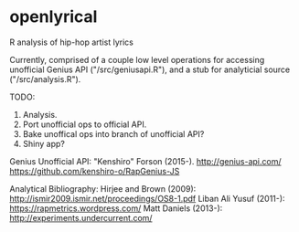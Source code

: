 # openlyrical
R analysis of hip-hop artist lyrics

Currently, comprised of a couple low level operations for accessing unofficial Genius API ("/src/geniusapi.R"), and a stub for analyticial source ("/src/analysis.R").

TODO:
1. Analysis.
2. Port unofficial ops to official API.
3. Bake unoffical ops into branch of unofficial API?
4. Shiny app?

Genius Unofficial API:
"Kenshiro" Forson (2015-).
http://genius-api.com/
https://github.com/kenshiro-o/RapGenius-JS

Analytical Bibliography:
Hirjee and Brown (2009): http://ismir2009.ismir.net/proceedings/OS8-1.pdf
Liban Ali Yusuf (2011-): https://rapmetrics.wordpress.com/
Matt Daniels (2013-): http://experiments.undercurrent.com/
